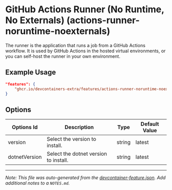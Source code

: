 
# GitHub Actions Runner (No Runtime, No Externals) (actions-runner-noruntime-noexternals)

The runner is the application that runs a job from a GitHub Actions workflow. It is used by GitHub Actions in the hosted virtual environments, or you can self-host the runner in your own environment.

## Example Usage

```json
"features": {
    "ghcr.io/devcontainers-extra/features/actions-runner-noruntime-noexternals:1": {}
}
```

## Options

| Options Id | Description | Type | Default Value |
|-----|-----|-----|-----|
| version | Select the version to install. | string | latest |
| dotnetVersion | Select the dotnet version to install. | string | latest |



---

_Note: This file was auto-generated from the [devcontainer-feature.json](devcontainer-feature.json).  Add additional notes to a `NOTES.md`._
